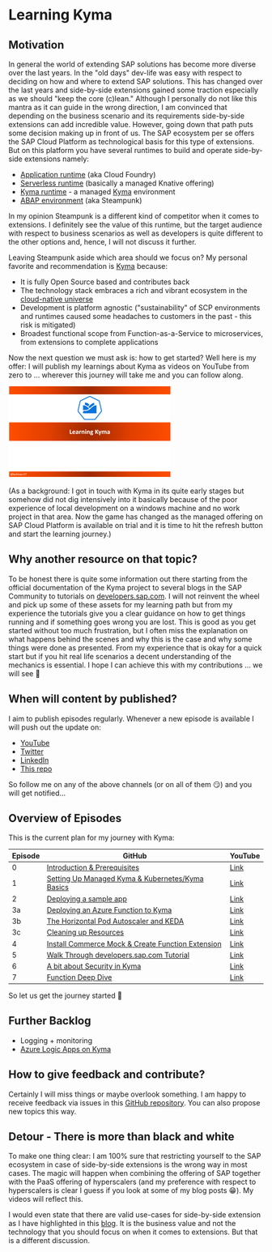 # Learning Kyma 

## Motivation

In general the world of extending SAP solutions has become more diverse over the last years. In the "old days" dev-life was easy with respect to deciding on how and where to extend SAP solutions. This has changed over the last years and side-by-side extensions gained some traction especially as we should "keep the core (c)lean."
Although I personally do not like this mantra as it can guide in the wrong direction, I am convinced that depending on the business scenario and its requirements side-by-side extensions can add incredible value.
However, going down that path puts some decision making up in front of us. The SAP ecosystem per se offers the SAP Cloud Platform as technological basis for this type of extensions. But on this platform you have several runtimes to build and operate side-by-side extensions namely:

* [Application runtime](https://discovery-center.cloud.sap/serviceCatalog/257fac1c-88aa-415b-8ea8-c96282c9a19b) (aka Cloud Foundry)
* [Serverless runtime](https://discovery-center.cloud.sap/serviceCatalog/731e36df-863f-49f7-9b15-dd6dc9ffc60b) (basically a managed Knative offering)
* [Kyma runtime](https://discovery-center.cloud.sap/serviceCatalog/1b320a69-c013-417c-bf55-2683299777c6) - a managed [Kyma](https://kyma-project.io/) environment
* [ABAP environment](https://discovery-center.cloud.sap/serviceCatalog/0ad55771-a533-4d25-a4dd-e3d8b1ffa4f6) (aka Steampunk)

In my opinion Steampunk is a different kind of competitor when it comes to extensions. I definitely see the value of this runtime, but the target audience with respect to business scenarios as well as developers is quite different to the other options and, hence, I will not discuss it further.

Leaving Steampunk aside which area should we focus on? My personal favorite and recommendation is [Kyma](https://kyma-project.io/) because:

* It is fully Open Source based and contributes back 
* The technology stack embraces a rich and vibrant ecosystem in the [cloud-native universe](https://www.cncf.io/)
* Development is platform agnostic ("sustainability" of SCP environments and runtimes caused some headaches to customers in the past - this risk is mitigated)
* Broadest functional scope from Function-as-a-Service to microservices, from extensions to complete applications

Now the next question we must ask is: how to get started? 
Well here is my offer: I will publish my learnings about Kyma as videos on YouTube from zero to ... wherever this journey will take me and you can follow along.

![Logo](./pics/Intro.png)

(As a background: I got in touch with Kyma in its quite early stages but somehow did not dig intensively into it basically because of the poor experience of local development on a windows machine and no work project in that area. Now the game has changed as the managed offering on SAP Cloud Platform is available on trial and it is time to hit the refresh button and start the learning journey.)

## Why another resource on that topic?

To be honest there is quite some information out there starting from the official documentation of the Kyma project to several blogs in the SAP Community to tutorials on [developers.sap.com](https://developers.sap.com/tutorial-navigator.html). I will not reinvent the wheel and pick up some of these assets for my learning path but from my experience the tutorials give you a clear guidance on how to get things running and if something goes wrong you are lost. This is good as you get started without too much frustration, but I often miss the explanation on what happens behind the scenes and why this is the case and why some things were done as presented. From my experience that is okay for a quick start but if you hit real life scenarios a decent understanding of the mechanics is essential. I hope I can achieve this with my contributions ... we will see 🧐

## When will content by published?

I aim to publish episodes regularly. Whenever a new episode is available I will push out the update on:

* [YouTube](https://www.youtube.com/channel/UCeaAZSNyP3MbyGe_1KKZADA?view_as=subscriber)
* [Twitter](https://twitter.com/lechnerc77)
* [LinkedIn](https://www.linkedin.com/in/christian-lechner-963b7017)
* [This repo](https://github.com/lechnerc77/learningKyma)

So follow me on any of the above channels (or on all of them 😏) and you will get notified...

## Overview of Episodes

This is the current plan for my journey with Kyma: 

| Episode        |  GitHub  | YouTube | 
|----------------|-----------|-----------|
| 0              | [Introduction & Prerequisites](https://github.com/lechnerc77/learningKyma/blob/main/episode0/Episode0.md) | [Link](https://youtu.be/wqQflgmyboY) |
| 1              | [Setting Up Managed Kyma & Kubernetes/Kyma Basics](https://github.com/lechnerc77/learningKyma/blob/main/episode1/Episode1.md) | [Link](https://youtu.be/uhkbbH7oS5g) |
| 2              | [Deploying a sample app](https://github.com/lechnerc77/learningKyma/blob/main/episode2/Episode2.md) | [Link](https://youtu.be/ypRgpicgqqQ) |
| 3a             | [Deploying an Azure Function to Kyma](https://github.com/lechnerc77/learningKyma/blob/main/episode3/Episode3.md) | [Link](https://youtu.be/Jr4QHOq_XvI) |
| 3b             | [The Horizontal Pod Autoscaler and KEDA](https://github.com/lechnerc77/learningKyma/blob/main/episode3/Episode3.md) | [Link](https://youtu.be/wH2rIADfdoE) |
| 3c             | [Cleaning up Resources](https://github.com/lechnerc77/learningKyma/blob/main/episode3/Episode3.md) | [Link](https://youtu.be/VIWW4Si5Sa8) |
| 4              | [Install Commerce Mock & Create Function Extension](https://github.com/lechnerc77/learningKyma/blob/main/episode4/Episode4.md) | [Link](https://youtu.be/r9mlTXHfnNM) |
| 5              | [Walk Through developers.sap.com Tutorial](https://github.com/lechnerc77/learningKyma/blob/main/episode5/Episode5.md) | [Link](https://youtu.be/so21o-smkys) |
| 6              | [A bit about Security in Kyma](https://github.com/lechnerc77/learningKyma/blob/main/episode6/Episode6.md) | [Link](https://youtu.be/psaBBYeMAeo) |
| 7              | [Function Deep Dive](https://github.com/lechnerc77/learningKyma/blob/main/episode7/Episode7.md) | [Link](https://youtu.be/dT2oa8ydQYQ) |

So let us get the journey started 🚀

## Further Backlog

* Logging + monitoring
* [Azure Logic Apps on Kyma](https://docs.microsoft.com/en-us/azure/logic-apps/create-stateful-stateless-workflows-visual-studio-code#deploy-to-docker-container)

## How to give feedback and contribute?

Certainly I will miss things or maybe overlook something. I am happy to receive feedback via issues in this [GitHub repository](https://github.com/lechnerc77/learningKyma). You can also propose new topics this way.

## Detour - There is more than black and white

To make one thing clear: I am 100% sure that restricting yourself to the SAP ecosystem in case of side-by-side extensions is the wrong way in most cases. The magic will happen when combining the offering of SAP together with the PaaS offering of hyperscalers (and my preference with respect to hyperscalers is clear I guess if you look at some of my blog posts 😁). My videos will reflect this.

I would even state that there are valid use-cases for side-by-side extension as I have highlighted in this [blog](https://blogs.sap.com/2019/12/09/a-serverless-extension-story-from-abap-to-azure/). It is the business value and not the technology that you should focus on when it comes to extensions. But that is a different discussion.
